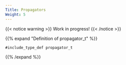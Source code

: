 ```yaml
---
Title: Propagators
Weight: 5
---
```


{{< notice warning >}}
Work in progress!
{{< /notice >}}


{{% expand "Definition of propagator_t" %}}
```Fortran
#include_type_def propagator_t
```
{{% /expand %}}
